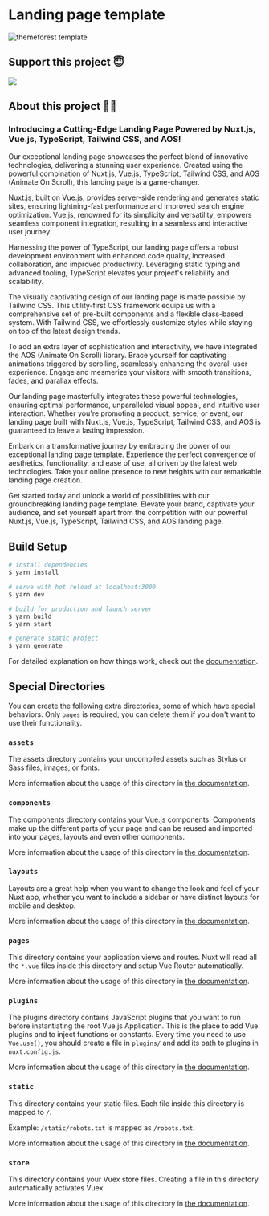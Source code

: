 # Landing page template

![themeforest template](https://github.com/hakimov-dev/landing-template/assets/83240328/e09b9efb-732a-4d38-a409-d145eab7992b)

## Support this project 😇
<a href="https://www.buymeacoffee.com/hakimovDev"><img src="https://img.buymeacoffee.com/button-api/?text=Buy me a coffee&emoji=&slug=hakimovDev&button_colour=FFDD00&font_colour=000000&font_family=Lato&outline_colour=000000&coffee_colour=ffffff" /></a>



## About this project 👨‍💻

### Introducing a Cutting-Edge Landing Page Powered by Nuxt.js, Vue.js, TypeScript, Tailwind CSS, and AOS!

Our exceptional landing page showcases the perfect blend of innovative technologies, delivering a stunning user experience. Created using the powerful combination of Nuxt.js, Vue.js, TypeScript, Tailwind CSS, and AOS (Animate On Scroll), this landing page is a game-changer.

Nuxt.js, built on Vue.js, provides server-side rendering and generates static sites, ensuring lightning-fast performance and improved search engine optimization. Vue.js, renowned for its simplicity and versatility, empowers seamless component integration, resulting in a seamless and interactive user journey.

Harnessing the power of TypeScript, our landing page offers a robust development environment with enhanced code quality, increased collaboration, and improved productivity. Leveraging static typing and advanced tooling, TypeScript elevates your project's reliability and scalability.

The visually captivating design of our landing page is made possible by Tailwind CSS. This utility-first CSS framework equips us with a comprehensive set of pre-built components and a flexible class-based system. With Tailwind CSS, we effortlessly customize styles while staying on top of the latest design trends.

To add an extra layer of sophistication and interactivity, we have integrated the AOS (Animate On Scroll) library. Brace yourself for captivating animations triggered by scrolling, seamlessly enhancing the overall user experience. Engage and mesmerize your visitors with smooth transitions, fades, and parallax effects.

Our landing page masterfully integrates these powerful technologies, ensuring optimal performance, unparalleled visual appeal, and intuitive user interaction. Whether you're promoting a product, service, or event, our landing page built with Nuxt.js, Vue.js, TypeScript, Tailwind CSS, and AOS is guaranteed to leave a lasting impression.

Embark on a transformative journey by embracing the power of our exceptional landing page template. Experience the perfect convergence of aesthetics, functionality, and ease of use, all driven by the latest web technologies. Take your online presence to new heights with our remarkable landing page creation.

Get started today and unlock a world of possibilities with our groundbreaking landing page template. Elevate your brand, captivate your audience, and set yourself apart from the competition with our powerful Nuxt.js, Vue.js, TypeScript, Tailwind CSS, and AOS landing page.

## Build Setup

```bash
# install dependencies
$ yarn install

# serve with hot reload at localhost:3000
$ yarn dev

# build for production and launch server
$ yarn build
$ yarn start

# generate static project
$ yarn generate
```

For detailed explanation on how things work, check out the [documentation](https://nuxtjs.org).

## Special Directories

You can create the following extra directories, some of which have special behaviors. Only `pages` is required; you can delete them if you don't want to use their functionality.

### `assets`

The assets directory contains your uncompiled assets such as Stylus or Sass files, images, or fonts.

More information about the usage of this directory in [the documentation](https://nuxtjs.org/docs/2.x/directory-structure/assets).

### `components`

The components directory contains your Vue.js components. Components make up the different parts of your page and can be reused and imported into your pages, layouts and even other components.

More information about the usage of this directory in [the documentation](https://nuxtjs.org/docs/2.x/directory-structure/components).

### `layouts`

Layouts are a great help when you want to change the look and feel of your Nuxt app, whether you want to include a sidebar or have distinct layouts for mobile and desktop.

More information about the usage of this directory in [the documentation](https://nuxtjs.org/docs/2.x/directory-structure/layouts).


### `pages`

This directory contains your application views and routes. Nuxt will read all the `*.vue` files inside this directory and setup Vue Router automatically.

More information about the usage of this directory in [the documentation](https://nuxtjs.org/docs/2.x/get-started/routing).

### `plugins`

The plugins directory contains JavaScript plugins that you want to run before instantiating the root Vue.js Application. This is the place to add Vue plugins and to inject functions or constants. Every time you need to use `Vue.use()`, you should create a file in `plugins/` and add its path to plugins in `nuxt.config.js`.

More information about the usage of this directory in [the documentation](https://nuxtjs.org/docs/2.x/directory-structure/plugins).

### `static`

This directory contains your static files. Each file inside this directory is mapped to `/`.

Example: `/static/robots.txt` is mapped as `/robots.txt`.

More information about the usage of this directory in [the documentation](https://nuxtjs.org/docs/2.x/directory-structure/static).

### `store`

This directory contains your Vuex store files. Creating a file in this directory automatically activates Vuex.

More information about the usage of this directory in [the documentation](https://nuxtjs.org/docs/2.x/directory-structure/store).
